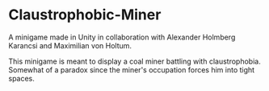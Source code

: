 # Claustrophobic-Miner
A minigame made in Unity in collaboration with Alexander Holmberg Karancsi and Maximilian von Holtum.

This minigame is meant to display a coal miner battling with claustrophobia. 
Somewhat of a paradox since the miner's occupation forces him into tight spaces.
